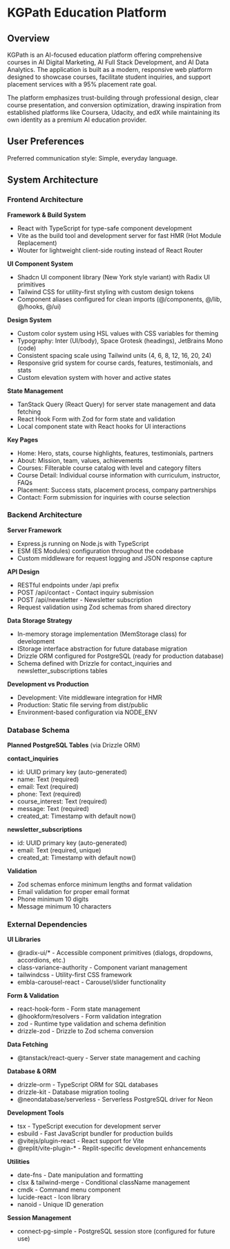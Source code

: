 # KGPath Education Platform

## Overview

KGPath is an AI-focused education platform offering comprehensive courses in AI Digital Marketing, AI Full Stack Development, and AI Data Analytics. The application is built as a modern, responsive web platform designed to showcase courses, facilitate student inquiries, and support placement services with a 95% placement rate goal.

The platform emphasizes trust-building through professional design, clear course presentation, and conversion optimization, drawing inspiration from established platforms like Coursera, Udacity, and edX while maintaining its own identity as a premium AI education provider.

## User Preferences

Preferred communication style: Simple, everyday language.

## System Architecture

### Frontend Architecture

**Framework & Build System**
- React with TypeScript for type-safe component development
- Vite as the build tool and development server for fast HMR (Hot Module Replacement)
- Wouter for lightweight client-side routing instead of React Router

**UI Component System**
- Shadcn UI component library (New York style variant) with Radix UI primitives
- Tailwind CSS for utility-first styling with custom design tokens
- Component aliases configured for clean imports (@/components, @/lib, @/hooks, @/ui)

**Design System**
- Custom color system using HSL values with CSS variables for theming
- Typography: Inter (UI/body), Space Grotesk (headings), JetBrains Mono (code)
- Consistent spacing scale using Tailwind units (4, 6, 8, 12, 16, 20, 24)
- Responsive grid system for course cards, features, testimonials, and stats
- Custom elevation system with hover and active states

**State Management**
- TanStack Query (React Query) for server state management and data fetching
- React Hook Form with Zod for form state and validation
- Local component state with React hooks for UI interactions

**Key Pages**
- Home: Hero, stats, course highlights, features, testimonials, partners
- About: Mission, team, values, achievements
- Courses: Filterable course catalog with level and category filters
- Course Detail: Individual course information with curriculum, instructor, FAQs
- Placement: Success stats, placement process, company partnerships
- Contact: Form submission for inquiries with course selection

### Backend Architecture

**Server Framework**
- Express.js running on Node.js with TypeScript
- ESM (ES Modules) configuration throughout the codebase
- Custom middleware for request logging and JSON response capture

**API Design**
- RESTful endpoints under /api prefix
- POST /api/contact - Contact inquiry submission
- POST /api/newsletter - Newsletter subscription
- Request validation using Zod schemas from shared directory

**Data Storage Strategy**
- In-memory storage implementation (MemStorage class) for development
- IStorage interface abstraction for future database migration
- Drizzle ORM configured for PostgreSQL (ready for production database)
- Schema defined with Drizzle for contact_inquiries and newsletter_subscriptions tables

**Development vs Production**
- Development: Vite middleware integration for HMR
- Production: Static file serving from dist/public
- Environment-based configuration via NODE_ENV

### Database Schema

**Planned PostgreSQL Tables** (via Drizzle ORM)

**contact_inquiries**
- id: UUID primary key (auto-generated)
- name: Text (required)
- email: Text (required)
- phone: Text (required)
- course_interest: Text (required)
- message: Text (required)
- created_at: Timestamp with default now()

**newsletter_subscriptions**
- id: UUID primary key (auto-generated)
- email: Text (required, unique)
- created_at: Timestamp with default now()

**Validation**
- Zod schemas enforce minimum lengths and format validation
- Email validation for proper email format
- Phone minimum 10 digits
- Message minimum 10 characters

### External Dependencies

**UI Libraries**
- @radix-ui/* - Accessible component primitives (dialogs, dropdowns, accordions, etc.)
- class-variance-authority - Component variant management
- tailwindcss - Utility-first CSS framework
- embla-carousel-react - Carousel/slider functionality

**Form & Validation**
- react-hook-form - Form state management
- @hookform/resolvers - Form validation integration
- zod - Runtime type validation and schema definition
- drizzle-zod - Drizzle to Zod schema conversion

**Data Fetching**
- @tanstack/react-query - Server state management and caching

**Database & ORM**
- drizzle-orm - TypeScript ORM for SQL databases
- drizzle-kit - Database migration tooling
- @neondatabase/serverless - Serverless PostgreSQL driver for Neon

**Development Tools**
- tsx - TypeScript execution for development server
- esbuild - Fast JavaScript bundler for production builds
- @vitejs/plugin-react - React support for Vite
- @replit/vite-plugin-* - Replit-specific development enhancements

**Utilities**
- date-fns - Date manipulation and formatting
- clsx & tailwind-merge - Conditional className management
- cmdk - Command menu component
- lucide-react - Icon library
- nanoid - Unique ID generation

**Session Management**
- connect-pg-simple - PostgreSQL session store (configured for future use)